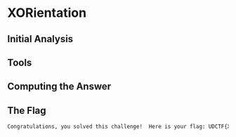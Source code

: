 # XORientation


## Initial Analysis 



## Tools 



## Computing the Answer 



## The Flag 
```bash
Congratulations, you solved this challenge!  Here is your flag: UDCTF{X0r_1s_my_f4v0r1t3}
```